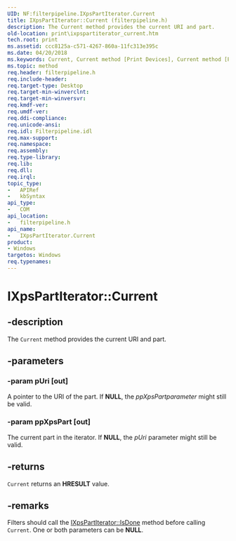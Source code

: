 ```yaml
---
UID: NF:filterpipeline.IXpsPartIterator.Current
title: IXpsPartIterator::Current (filterpipeline.h)
description: The Current method provides the current URI and part.
old-location: print\ixpspartiterator_current.htm
tech.root: print
ms.assetid: ccc8125a-c571-4267-860a-11fc313e395c
ms.date: 04/20/2018
ms.keywords: Current, Current method [Print Devices], Current method [Print Devices],IXpsPartIterator interface, IXpsPartIterator interface [Print Devices],Current method, IXpsPartIterator.Current, IXpsPartIterator::Current, filterpipeline/IXpsPartIterator::Current, filterpipeline_72cbd5d6-003c-410b-a943-bfd6552df8ee.xml, print.ixpspartiterator_current
ms.topic: method
req.header: filterpipeline.h
req.include-header: 
req.target-type: Desktop
req.target-min-winverclnt: 
req.target-min-winversvr: 
req.kmdf-ver: 
req.umdf-ver: 
req.ddi-compliance: 
req.unicode-ansi: 
req.idl: Filterpipeline.idl
req.max-support: 
req.namespace: 
req.assembly: 
req.type-library: 
req.lib: 
req.dll: 
req.irql: 
topic_type:
-	APIRef
-	kbSyntax
api_type:
-	COM
api_location:
-	filterpipeline.h
api_name:
-	IXpsPartIterator.Current
product:
- Windows
targetos: Windows
req.typenames: 
---
```


# IXpsPartIterator::Current


## -description


The <code>Current</code> method provides the current URI and part.


## -parameters




### -param pUri [out]

A pointer to the URI of the part. If <b>NULL</b>, the <i>ppXpsPartparameter</i> might still be valid.


### -param ppXpsPart [out]

The current part in the iterator. If <b>NULL</b>, the <i>pUri</i> parameter might still be valid.


## -returns



<code>Current</code> returns an <b>HRESULT</b> value.




## -remarks



Filters should call the <a href="https://msdn.microsoft.com/library/windows/hardware/ff556342">IXpsPartIterator::IsDone</a> method before calling <code>Current</code>. One or both parameters can be <b>NULL</b>.



